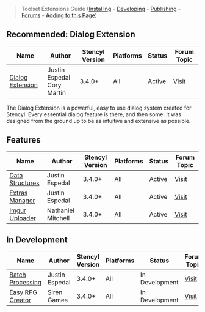 > Toolset Extensions Guide ([Installing](http://community.stencyl.com/index.php/topic,3445.0.html) - [Developing](http://www.stencyl.com/help/view/creating-extensions/) - [Publishing](http://community.stencyl.com/index.php/topic,30433.0.html) - [Forums](http://community.stencyl.com/index.php/board,11.0.html) - [Adding to this Page](https://github.com/Stencyl/stencylpedia/blob/master/resources/website/toolset-extensions.md))


## Recommended: Dialog Extension

Name | Author | Stencyl Version | Platforms | Status | Forum Topic
--- | --- | --- | --- | --- | ---
[Dialog Extension](http://dialogextension.com/) | Justin Espedal<br/>Cory Martin | 3.4.0+ | All | Active | [Visit](http://community.stencyl.com/index.php/topic,26279.0.html)

The Dialog Extension is a powerful, easy to use dialog system created for Stencyl. Every essential dialog feature is there, and then some. It was designed from the ground up to be as intuitive and extensive as possible.


## Features

Name | Author | Stencyl Version | Platforms | Status | Forum Topic
--- | --- | --- | --- | --- | ---
[Data Structures](http://community.stencyl.com/index.php/topic,35128.0.html) | Justin Espedal | 3.4.0+ | All | Active | [Visit](http://community.stencyl.com/index.php/topic,35128.0.html)
[Extras Manager](http://community.stencyl.com/index.php/topic,30830.0.html) | Justin Espedal | 3.4.0+ | All | Active | [Visit](http://community.stencyl.com/index.php/topic,30830.0.html)
[Imgur Uploader](http://community.stencyl.com/index.php/topic,30685.0.html) | Nathaniel Mitchell | 3.4.0+ | All | Active | [Visit](http://community.stencyl.com/index.php/topic,30685.0.html)


## In Development

Name | Author | Stencyl Version | Platforms | Status | Forum Topic
--- | --- | --- | --- | --- | ---
[Batch Processing](http://community.stencyl.com/index.php/topic,44953.0.html) | Justin Espedal | 3.4.0+ | All | In Development | [Visit](http://community.stencyl.com/index.php/topic,44953.0.html)
[Easy RPG Creator](http://community.stencyl.com/index.php/topic,23156.0.html) | Siren Games | 3.4.0+ | All | In Development | [Visit](http://community.stencyl.com/index.php/topic,23156.0.html)

